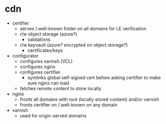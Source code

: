 # cdn

- certifier
  - serves /.well-known folder on all domains for LE verification
  - r/w object storage (azure?)
    - validations
  - r/w keyvault (azure? encrypted on object storage?)
    - certificates/keys
- configurator
  - configures varnish (VCL)
  - configures nginx
  - configures certifier
    - symlinks global self-signed cert before asking certifier to make sure nginx can load
  - fetches remote content to store locally
- nginx
  - fronts all domains with root (locally stored content) and/or varnish
  - fronts certifier on /.well-known on any domain
- varnish
  - used for origin-served domains

